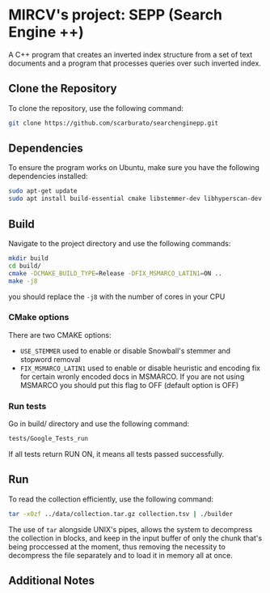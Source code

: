# MIRCV's project: SEPP (Search Engine ++)

A C++ program that creates an inverted index structure from a set of text documents and a program that processes queries over such inverted index.

## Clone the Repository

To clone the repository, use the following command:

```bash
git clone https://github.com/scarburato/searchenginepp.git
```

## Dependencies

To ensure the program works on Ubuntu, make sure you have the following dependencies installed:

```bash
sudo apt-get update
sudo apt install build-essential cmake libstemmer-dev libhyperscan-dev libpcrecpp-dev
```

## Build

Navigate to the project directory and use the following commands:

```bash
mkdir build
cd build/
cmake -DCMAKE_BUILD_TYPE=Release -DFIX_MSMARCO_LATIN1=ON ..
make -j8
```

you should replace the `-j8` with the number of cores in your CPU

### CMake options

There are two CMAKE options:

- `USE_STEMMER` used to enable or disable Snowball's stemmer and stopword removal
- `FIX_MSMARCO_LATIN1` used to enable or disable heuristic and encoding fix for certain wronly encoded docs in MSMARCO. If you are not using MSMARCO you should put this flag to OFF (default option is OFF)

### Run tests

Go in build/ directory and use the following command:

```bash
tests/Google_Tests_run
```

If all tests return RUN ON, it means all tests passed successfully.

## Run

To read the collection efficiently, use the following command:

```bash
tar -xOzf ../data/collection.tar.gz collection.tsv | ./builder
```

The use of `tar` alongside UNIX's pipes, allows the system to decompress the collection
in blocks, and keep in the input buffer of only the chunk that's being proccessed at the moment,
thus removing the necessity to decompress the file separately and to load it in memory all at once.

## Additional Notes




